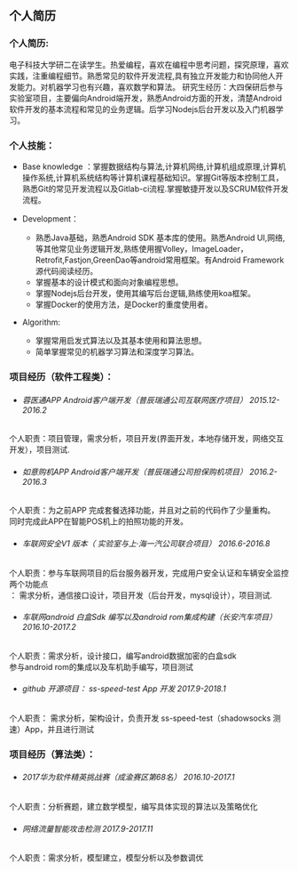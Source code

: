 ## 个人简历

###  个人简历:
 电子科技大学研二在读学生。热爱编程，喜欢在编程中思考问题，探究原理，喜欢实践，注重编程细节。熟悉常见的软件开发流程,具有独立开发能力和协同他人开发能力。对机器学习也有兴趣，喜欢数学和算法。
 研究生经历：大四保研后参与实验室项目，主要偏向Android端开发，熟悉Android方面的开发，清楚Android软件开发的基本流程和常见的业务逻辑。后学习Nodejs后台开发以及入门机器学习。

###  个人技能：
* Base knowledge ：掌握数据结构与算法,计算机网络,计算机组成原理,计算机操作系统,计算机系统结构等计算机课程基础知识。掌握Git等版本控制工具，熟悉Git的常见开发流程以及Gitlab-ci流程.掌握敏捷开发以及SCRUM软件开发流程。

* Development：
  *  熟悉Java基础，熟悉Android SDK 基本库的使用。熟悉Android UI,网络,等其他常见业务逻辑开发,熟练使用握Volley，ImageLoader，Retrofit,Fastjon,GreenDao等android常用框架。有Android Framework源代码阅读经历。
  *  掌握基本的设计模式和面向对象编程思想。
  *  掌握Nodejs后台开发，使用其编写后台逻辑,熟练使用koa框架。
  *  掌握Docker的使用方法，是Docker的重度使用者。

 * Algorithm:
    * 掌握常用启发式算法以及其基本使用和算法思想。
    * 简单掌握常见的机器学习算法和深度学习算法。
    

### 项目经历（软件工程类）：

 * <h6>蓉医通APP Android客户端开发（普辰瑞通公司互联网医疗项目） 2015.12-2016.2</h6>
 个人职责：项目管理，需求分析，项目开发(界面开发，本地存储开发，网络交互开发），项目测试.


 * <h6>如意购机APP Android客户端开发（普辰瑞通公司担保购机项目） 2016.2-2016.3</h6>
 个人职责：为之前APP 完成套餐选择功能，并且对之前的代码作了少量重构。</br>同时完成此APP在智能POS机上的拍照功能的开发。


* <h6> 车联网安全V1 版本（ 实验室与上·海一汽公司联合项目）    2016.6-2016.8</h6>
 个人职责：参与车联网项目的后台服务器开发，完成用户安全认证和车辆安全监控两个功能点</br>：
 需求分析，通信接口设计，项目开发（后台开发，mysql设计），项目测试.

* <h6> 车联网android 白盒Sdk 编写以及android rom集成构建（长安汽车项目）   2016.10-2017.2</h6>
 个人职责：需求分析，设计接口，编写android数据加密的白盒sdk</br>
 参与android rom的集成以及车机助手编写，项目测试

* <h6> github 开源项目： ss-speed-test App 开发 2017.9-2018.1</h6>
 个人职责： 需求分析，架构设计，负责开发 ss-speed-test（shadowsocks 测速）App，并且进行测试 

### 项目经历（算法类）：

* <h6> 2017华为软件精英挑战赛（成渝赛区第68名）   2016.10-2017.1</h6>
 个人职责：分析赛题，建立数学模型，编写具体实现的算法以及策略优化

 * <h6> 网络流量智能攻击检测   2017.9-2017.11</h6>
 个人职责：需求分析，模型建立，模型分析以及参数调优

